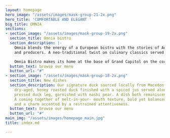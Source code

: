 ```yaml
---
layout: homepage
hero_image: "/assets/images/mask-group-21-2x.png"
hero_title: 'COMFORTABLE AND ELEGANT '
big_title: OMNIA
sections:
- section_image: "/assets/images/mask-group-19-2x.png"
  section_title: Omnia bistro
  section_description: |-
    Omnia blends the energy of a European bistro with the stories of Australia’s best growers
    and producers. A neo-traditional twist on culinary classics served with the warmth of old- world hospitality. Take a seat in our light filled Conservatory, cosy Barrel Room, or at the bar. A setting paired with a taste to answer the call of any occasion. A drink, a meal, or just dessert. You’re welcome anytime.

    Omnia Bistro makes its home at the base of Grand Capitol on the corner of Chapel Street and Toorak Road.
  button_text: browse our menu
  button_url: "#"
- section_image: "/assets/images/mask-group-18-2x.png"
  section_title: New dishes
  section_description: Our signature duck sourced locally from Macedon. Fourteen-day-
    dry-aged, honey roasted duck finished with a spiced jus served alongside a confit
    pressed duck leg, garnished with nashi pear. A dish both reminiscent and new.
    A coming together of melt-in-your- mouth texture, bold yet balanced flavours,
    and a charm accented by a restrained attentiveness.
  button_text: browse our menu
  button_url: "#"
main_img: "/assets/images/homepage_main.jpg"
title: index.md

---
```

